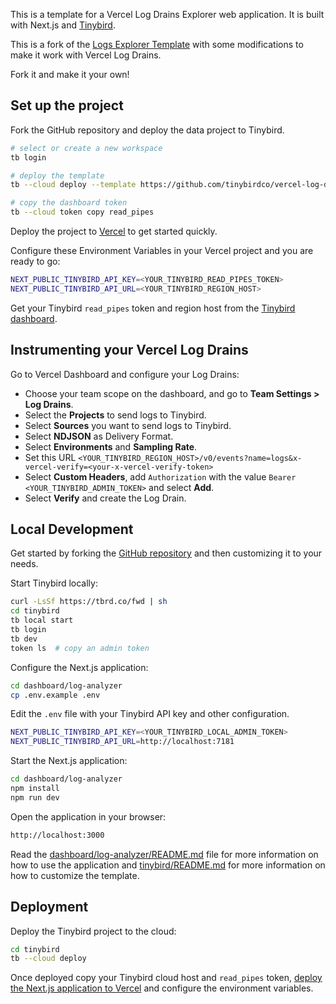This is a template for a Vercel Log Drains Explorer web application. It is built with Next.js and [Tinybird](https://tinybird.co).

This is a fork of the [Logs Explorer Template](https://github.com/tinybirdco/logs-explorer-template) with some modifications to make it work with Vercel Log Drains.

Fork it and make it your own!

## Set up the project

Fork the GitHub repository and deploy the data project to Tinybird.

```bash
# select or create a new workspace
tb login

# deploy the template
tb --cloud deploy --template https://github.com/tinybirdco/vercel-log-drains-template/tree/main/tinybird

# copy the dashboard token
tb --cloud token copy read_pipes
```

Deploy the project to [Vercel](https://vercel.com/new/clone?repository-url=https%3A%2F%2Fgithub.com%2Ftinybirdco%2Fvercel-log-drains-template&project-name=vercel-log-drains-template&repository-name=vercel-log-drains-template&demo-description=Custom%20logs%20explorer%20for%20your%20application%20logs%20using%20Tinybird&demo-url=http%3A%2F%2Flogs.tinybird.app&demo-image=//github.com/tinybirdco/vercel-log-drains-template/blob/main/dashboard/log-analyzer/public/banner.png?raw=true&root-directory=dashboard/log-analyzer) to get started quickly.

Configure these Environment Variables in your Vercel project and you are ready to go:

```bash
NEXT_PUBLIC_TINYBIRD_API_KEY=<YOUR_TINYBIRD_READ_PIPES_TOKEN>
NEXT_PUBLIC_TINYBIRD_API_URL=<YOUR_TINYBIRD_REGION_HOST>
```

Get your Tinybird `read_pipes` token and region host from the [Tinybird dashboard](https://cloud.tinybird.co/tokens).

## Instrumenting your Vercel Log Drains

Go to Vercel Dashboard and configure your Log Drains:

- Choose your team scope on the dashboard, and go to **Team Settings > Log Drains**.
- Select the **Projects** to send logs to Tinybird.
- Select **Sources** you want to send logs to Tinybird.
- Select **NDJSON** as Delivery Format.
- Select **Environments** and **Sampling Rate**.
- Set this URL `<YOUR_TINYBIRD_REGION_HOST>/v0/events?name=logs&x-vercel-verify=<your-x-vercel-verify-token>`
- Select **Custom Headers**, add `Authorization` with the value `Bearer <YOUR_TINYBIRD_ADMIN_TOKEN>` and select **Add**.
- Select **Verify** and create the Log Drain.

## Local Development

Get started by forking the [GitHub repository](https://github.com/tinybirdco/vercel-log-drains-template) and then customizing it to your needs.

Start Tinybird locally:

```bash
curl -LsSf https://tbrd.co/fwd | sh
cd tinybird
tb local start
tb login
tb dev
token ls  # copy an admin token
```

Configure the Next.js application:

```bash
cd dashboard/log-analyzer
cp .env.example .env
```

Edit the `.env` file with your Tinybird API key and other configuration.

```bash
NEXT_PUBLIC_TINYBIRD_API_KEY=<YOUR_TINYBIRD_LOCAL_ADMIN_TOKEN>
NEXT_PUBLIC_TINYBIRD_API_URL=http://localhost:7181
```

Start the Next.js application:

```bash
cd dashboard/log-analyzer
npm install
npm run dev
```

Open the application in your browser:

```bash
http://localhost:3000
```

Read the [dashboard/log-analyzer/README.md](https://github.com/tinybirdco/vercel-log-drains-template/blob/main/dashboard/log-analyzer/README.md) file for more information on how to use the application and [tinybird/README.md](https://github.com/tinybirdco/vercel-log-drains-template/blob/main/tinybird/README.md) for more information on how to customize the template.

## Deployment

Deploy the Tinybird project to the cloud:

```bash
cd tinybird
tb --cloud deploy
```

Once deployed copy your Tinybird cloud host and `read_pipes` token, [deploy the Next.js application to Vercel](https://vercel.com/new/clone?repository-url=https%3A%2F%2Fgithub.com%2Ftinybirdco%2Fvercel-log-drains-template&project-name=vercel-log-drains-template&repository-name=vercel-log-drains-template&demo-description=Custom%20logs%20explorer%20for%20your%20application%20logs%20using%20Tinybird&demo-url=http%3A%2F%2Flogs.tinybird.app&demo-image=//github.com/tinybirdco/vercel-log-drains-template/blob/main/dashboard/log-analyzer/public/banner.png?raw=true&root-directory=dashboard/log-analyzer) and configure the environment variables.


